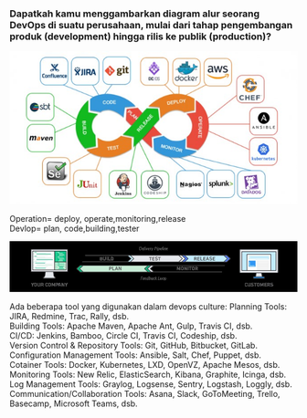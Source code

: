 ### Dapatkah kamu menggambarkan diagram alur seorang DevOps di suatu perusahaan, mulai dari tahap pengembangan produk (development) hingga rilis ke publik (production)?

![devopsalur](https://raw.githubusercontent.com/fembi/dumbway-fembi-isnanto/main/gambar/devops%20alur.jpg)

Operation= deploy, operate,monitoring,release\
Devlop= plan, code,building,tester

![pipeline devops](https://raw.githubusercontent.com/fembi/dumbway-fembi-isnanto/main/gambar/pipeline.jpg)

Ada beberapa tool yang digunakan dalam devops culture:
Planning Tools: JIRA, Redmine, Trac, Rally, dsb.\
Building Tools: Apache Maven, Apache Ant, Gulp, Travis CI, dsb.\
CI/CD: Jenkins, Bamboo, Circle CI, Travis CI, Codeship, dsb.\
Version Control & Repository Tools: Git, GitHub, Bitbucket, GitLab.\
Configuration Management Tools: Ansible, Salt, Chef, Puppet, dsb.\
Cotainer Tools: Docker, Kubernetes, LXD, OpenVZ, Apache Mesos, dsb.\
Monitoring Tools: New Relic, ElasticSearch, Kibana, Graphite, Icinga, dsb.\
Log Management Tools: Graylog, Logsense, Sentry, Logstash, Loggly, dsb.\
Communication/Collaboration Tools: Asana, Slack, GoToMeeting, Trello, Basecamp, Microsoft Teams, dsb.